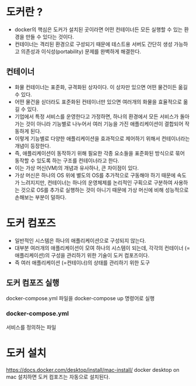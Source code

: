 # 도커란 ? 
* docker의 핵심은 도커가 설치된 곳이라면 어떤 컨테이너든 모든 실행할 수 있는 환경을 만들 수 있다는 것이다.
* 컨테이너는 격리된 환경으로 구성되기 때문에 테스트용 서버도 간단히 생성 가능하고 의존성과 이식성(portability) 문제를 완벽하게 해결한다.

## 컨테이너
* 화물 컨테이너는 표준화, 규격화된 상자이다. 이 상자만 있으면 어떤 물건이든 옮길 수 있다.
* 어떤 물건을 싣더라도 표준화된 컨테이너만 있으면 여러개의 화물을 효율적으로 옮길 수 있다.
* 기업에서 특정 서비스를 운영한다고 가정하면, 하나의 환경에서 모든 서비스가 돌아가는 것이 아니라 기능별로 나누어서 여러 기능을 가진 애플리케이션이 결합되어 작동하게 된다.
* 이렇게 기능별로 다양한 애플리케이션을 효과적으로 제어하기 위해서 컨테이너라는 개념이 등장한다.
* 즉, 애플리케이션이 동작하기 위해 필요한 각종 요소들을 표준화된 방식으로 묶어 동작할 수 있도록 하는 구조를 컨테이너라고 한다.
* 이는 가상 머신(VM)의 개념과 유사하나, 큰 차이점이 있다. 
* 가상 머신은 하나의 OS 위에 별도의 OS를 추가적으로 구동해야 하기 때문에 속도가 느려지지만, 컨테이너는 하나의 운영체제를 논리적인 구획으로 구분하여 사용하는 것으로 OS를 추가로 실행하는 것이 아니기 때문에 가상 머신에 비해 성능적으로 손해보는 부분이 덜하다.


# 도커 컴포즈
* 일반적인 시스템은 하나의 애플리케이션으로 구성되지 않는다. 
* 대부분 여러개의 애플리케이션이 모여 하나의 시스템이 되는데, 각각의 컨테이너 (=애플리케이션)의 구성을 관리하기 위한 기술이 도커 컴포즈이다.
* 즉 여러 애플리케이션 (=컨테이너)의 상태를 관리하기 위한 도구

## 도커 컴포즈 실행
docker-compose.yml 파일을 docker-compose up 명령어로 실행

### docker-compose.yml
서비스를 정의하는 파일

# 도커 설치
https://docs.docker.com/desktop/install/mac-install/
docker desktop on mac 설치하면 도커 컴포즈는 자동으로 설치된다.
